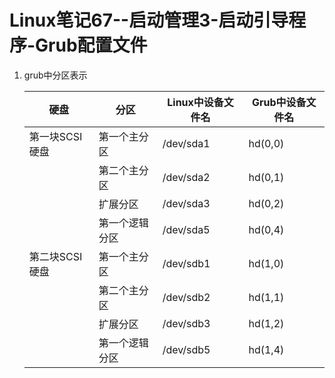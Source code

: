 # Linux笔记67--启动管理3-启动引导程序-Grub配置文件

1. grub中分区表示

   | 硬盘           | 分区           | Linux中设备文件名 | Grub中设备文件名 |
   | -------------- | -------------- | ----------------- | ---------------- |
   | 第一块SCSI硬盘 | 第一个主分区   | /dev/sda1         | hd(0,0)          |
   |                | 第二个主分区   | /dev/sda2         | hd(0,1)          |
   |                | 扩展分区       | /dev/sda3         | hd(0,2)          |
   |                | 第一个逻辑分区 | /dev/sda5         | hd(0,4)          |
   | 第二块SCSI硬盘 | 第一个主分区   | /dev/sdb1         | hd(1,0)          |
   |                | 第二个主分区   | /dev/sdb2         | hd(1,1)          |
   |                | 扩展分区       | /dev/sdb3         | hd(1,2)          |
   |                | 第一个逻辑分区 | /dev/sdb5         | hd(1,4)          |

   